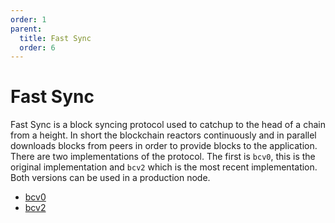 ```yaml
---
order: 1
parent:
  title: Fast Sync
  order: 6
---
```


# Fast Sync

Fast Sync is a block syncing protocol used to catchup to the head of a chain from a height. In short the blockchain reactors continuously and in parallel downloads blocks from peers in order to provide blocks to the application. There are two implementations of the protocol. The first is `bcv0`, this is the original implementation and `bcv2` which is the most recent implementation. Both versions can be used in a production node.

- [bcv0](./bcv0/README.md)
- [bcv2](./bcv2/README.md)
